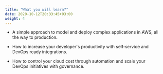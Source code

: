 ```yaml
---
title: "What you will learn?"
date: 2020-10-12T20:33:45+03:00
weight: 4
---
```


* A simple approach to model and deploy complex applications in AWS, all the way to production.

* How to increase your developer's productivity with self-service and DevOps ready integrations.

* How to control your cloud cost through automation and scale your DevOps initiatives with governance.
